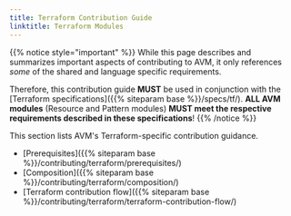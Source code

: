 ```yaml
---
title: Terraform Contribution Guide
linktitle: Terraform Modules
---
```



{{% notice style="important" %}}
While this page describes and summarizes important aspects of contributing to AVM, it only references _some_ of the shared and language specific requirements.

Therefore, this contribution guide **MUST** be used in conjunction with the [Terraform specifications]({{% siteparam base %}}/specs/tf/). **ALL AVM modules** (Resource and Pattern modules) **MUST meet the respective requirements described in these specifications**!
{{% /notice %}}

This section lists AVM's Terraform-specific contribution guidance.

- [Prerequisites]({{% siteparam base %}}/contributing/terraform/prerequisites/)
- [Composition]({{% siteparam base %}}/contributing/terraform/composition/)
- [Terraform contribution flow]({{% siteparam base %}}/contributing/terraform/terraform-contribution-flow/)
